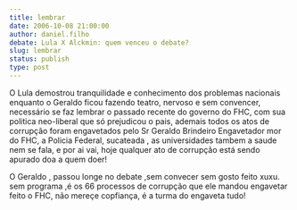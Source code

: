 ```yaml
---
title: lembrar
date: 2006-10-08 21:00:00
author: daniel.filho
debate: Lula X Alckmin: quem venceu o debate?
slug: lembrar
status: publish 
type: post
---
```


O Lula demostrou tranquilidade e conhecimento dos problemas nacionais enquanto o Geraldo ficou fazendo teatro, nervoso e sem convencer, necessário se faz lembrar o passado recente do governo do FHC, com sua politica neo-liberal que só prejudicou o pais, ademais todos os atos de corrupção foram engavetados pelo Sr Geraldo Brindeiro Engavetador mor do FHC, a Policia Federal, sucateada , as universidades tambem a saude nem se fala, e por ai vai, hoje qualquer ato de corrupção está sendo apurado doa a quem doer!


O Geraldo , passou longe no debate ,sem convecer sem gosto feito xuxu. sem programa ,é os 66 processos de corrupção que ele mandou engavetar feito o FHC, não mereçe copfiança, é a turma do engaveta tudo!


